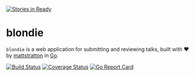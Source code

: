 [![Stories in Ready](https://badge.waffle.io/mattstratton/blondie.png?label=ready&title=Ready)](https://waffle.io/mattstratton/blondie?utm_source=badge)
# blondie

`blondie` is a web application for submitting and reviewing talks, built with :heart: by [mattstratton](https://github.com/mattstratton) in [Go](https://golang.org/).

[![Build Status](https://travis-ci.org/mattstratton/blondie.svg?branch=master)](https://travis-ci.org/mattstratton/blondie)
[![Coverage Status](https://coveralls.io/repos/github/mattstratton/blondie/badge.svg?branch=master)](https://coveralls.io/github/mattstratton/blondie?branch=master)
[![Go Report Card](https://goreportcard.com/badge/github.com/mattstratton/blondie)](https://goreportcard.com/report/github.com/mattstratton/blondie)
